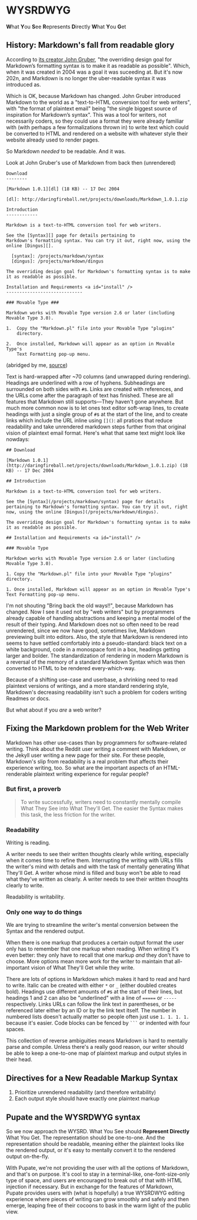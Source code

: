 WYSRDWYG
========

**W**hat **Y**ou **S**ee **R**epresents **D**irectly **W**hat **Y**ou **G**et

History: Markdown's fall from readable glory
--------

According to [its creator John Gruber][1], "the overriding design goal for
Markdown’s formatting syntax is to make it as readable as possible". Which, when
it was created in 2004 was a goal it was suceeding at. But it's now 202n, and
Markdown is no longer the uber-readable syntax it was introduced as.

  [1]: https://daringfireball.net/projects/markdown/

Which is OK, because Markdown has changed. John Gruber introduced Markdown to
the world as a "text-to-HTML conversion tool for web writers", with "the format
of plaintext email" being "the single biggest source of inspiration for
Markdown’s syntax". This was a tool for writers, not necessarily coders, so they
could use a format they were already familiar with (with perhaps a few
formalizations thrown in) to write text which could be converted to HTML and
rendered on a website with whatever style their website already used to render
pages.

So Markdown _needed_ to be readable. And it was.

Look at John Gruber's use of Markdown from back then (unrendered)

```
Download
--------

[Markdown 1.0.1][dl] (18 KB) -- 17 Dec 2004

[dl]: http://daringfireball.net/projects/downloads/Markdown_1.0.1.zip

Introduction
------------

Markdown is a text-to-HTML conversion tool for web writers.

See the [Syntax][] page for details pertaining to
Markdown's formatting syntax. You can try it out, right now, using the
online [Dingus][].

  [syntax]: /projects/markdown/syntax
  [dingus]: /projects/markdown/dingus

The overriding design goal for Markdown's formatting syntax is to make
it as readable as possible.

Installation and Requirements <a id="install" />
-----------------------------

### Movable Type ###

Markdown works with Movable Type version 2.6 or later (including
Movable Type 3.0).

1.  Copy the "Markdown.pl" file into your Movable Type "plugins"
	directory.

2.  Once installed, Markdown will appear as an option in Movable Type's
	Text Formatting pop-up menu.
```
(abridged by me, [source][2])

  [2]: https://daringfireball.net/projects/markdown/index.text

Text is hard-wrapped after ~70 columns (and unwrapped during rendering).
Headings are underlined with a row of hyphens. Subheadings are surrounded on
both sides with `#`s. Links are created with references, and the URLs come after
the paragraph of text has finished. These are all features that Markdown still
supports—They haven't gone anywhere. But much more common now is to let ones
text editor soft-wrap lines, to create headings with just a single group of `#`s
at the start of the line, and to create links which include the URL inline using
`[]()`: all pratices that reduce readability and take unrendered markdown steps
further from that original vision of plaintext email format. Here's what that
same text might look like nowdays:

```
## Download

[Markdown 1.0.1](http://daringfireball.net/projects/downloads/Markdown_1.0.1.zip) (18 KB) -- 17 Dec 2004

## Introduction

Markdown is a text-to-HTML conversion tool for web writers.

See the [Syntax](/projects/markdown/syntax) page for details pertaining to Markdown's formatting syntax. You can try it out, right now, using the online [Dingus](/projects/markdown/dingus).

The overriding design goal for Markdown's formatting syntax is to make it as readable as possible.

## Installation and Requirements <a id="install" />

### Movable Type

Markdown works with Movable Type version 2.6 or later (including Movable Type 3.0).

1. Copy the "Markdown.pl" file into your Movable Type "plugins" directory.

1. Once installed, Markdown will appear as an option in Movable Type's Text Formatting pop-up menu.
```

I'm not shouting "Bring back the old ways!!", because Markdown has changed.
Now I see it used not by "web writers" but by programmers already capable of
handling abstractions and keeping a mental model of the result of their typing.
And Markdown does not so often need to be read unrendered, since we now have
good, sometimes live, Markdown previewing built into editors. Also, the style
that Markdown is rendered into seems to have settled comfortably into a
pseudo-standard: black text on a white background, code in a monospace font in a
box, headings getting larger and bolder. The standardization of rendering in
modern Markdown is a reversal of the memory of a standard Markdown Syntax which
was then converted to HTML to be rendered every-which-way.

Because of a shifting use-case and userbase, a shrinking need to read plaintext
versions of writings, and a more standard rendering style, Markdown's decreasing
readability isn't such a problem for coders writing Readmes or docs.

But what about if you _are_ a web writer?

Fixing the Markdown problem for the Web Writer
--------

Markdown has other use-cases than by programmers for software-related writing.
Think about the Reddit user writing a comment with Markdown, or the Jekyll user
writing a new page for their site. For these people, Markdown's slip from
readability is a real problem that affects their experience writing, too. So
what are the important aspects of an HTML-renderable plaintext writing
experience for regular people?

### But first, a proverb ###

> To write successfully, writers need to constantly mentally compile What They
> See into What They'll Get. The easier the Syntax makes this task, the less
> friction for the writer.

### Readability ###

Writing is reading.

A writer needs to see their written thoughts clearly while writing, especially
when it comes time to refine them. Interrupting the writing with URLs fills the
writer's mind with details and with the task of mentally generating What They'll
Get. A writer whose mind is filled and busy won't be able to read what they've
written as clearly. A writer needs to see their written thoughts clearly to
write.

Readability is writability.

### Only one way to do things ###

We are trying to streamline the writer's mental conversion between the Syntax
and the rendered output.

When there is one markup that produces a certain output format the user only has
to remember that one markup when reading. When writing it's even better: they
only have to recall that one markup _and_ they don't have to choose. More
options mean more work for the writer to maintain that all-important vision of
What They'll Get while they write.

There are lots of options in Markdown which makes it hard to read and hard to
write. Italic can be created with either `*` or `_` (either doubled creates
bold). Headings use different amounts of `#`s at the start of their lines, but
headings 1 and 2 can also be "underlined" with a line of `=====` or `-----`
respectively. Links URLs can follow the link text in parentheses, or be
referenced later either by an ID or by the link text itself. The number in
numbered lists doesn't actually matter so people often just use `1. 1. 1. 1.`
because it's easier. Code blocks can be fenced by `` ``` `` or indented with
four spaces.

This collection of reverse ambiguities means Markdown is hard to mentally parse
and compile. Unless there's a really good reason, our writer should be able to
keep a one-to-one map of plaintext markup and output styles in their head.


Directives for a New Readable Markup Syntax
--------

1. Prioritize unrendered readability (and therefore writability)
2. Each output style should have exactly one plaintext markup

Pupate and the WYSRDWYG syntax
--------

So we now approach the WYSRD. What You See should **Represent Directly** What
You Get. The representation should be one-to-one. And the representation should
be readable, meaning either the plaintext looks like the rendered output, or
it's easy to mentally convert it to the rendered output on-the-fly.

With Pupate, we're not providing the user with all the options of Markdown, and
that's on purpose. It's cool to stay in a terminal-like, one-font-size-only type
of space, and users are encouraged to break out of that with HTML injection if
necessary. But in exchange for the features of Markdown, Pupate provides users
with (what is hopefully) a true WYSRDWYG editing experience where pieces of
writing can grow smoothly and safely and then emerge, leaping free of their
cocoons to bask in the warm light of the public view.

